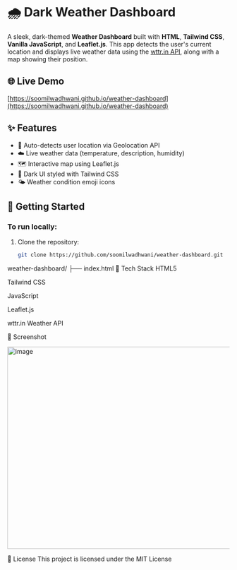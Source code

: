 # 🌧️ Dark Weather Dashboard

A sleek, dark-themed **Weather Dashboard** built with **HTML**, **Tailwind CSS**, **Vanilla JavaScript**, and **Leaflet.js**. This app detects the user's current location and displays live weather data using the [wttr.in API](https://wttr.in), along with a map showing their position.

## 🌐 Live Demo

[https://soomilwadhwani.github.io/weather-dashboard](https://soomilwadhwani.github.io/weather-dashboard)  

## ✨ Features

- 📍 Auto-detects user location via Geolocation API
- ☁️ Live weather data (temperature, description, humidity)
- 🗺️ Interactive map using Leaflet.js
- 🎨 Dark UI styled with Tailwind CSS
- 🌤️ Weather condition emoji icons

## 🚀 Getting Started

### To run locally:
1. Clone the repository:
   ```bash
   git clone https://github.com/soomilwadhwani/weather-dashboard.git

weather-dashboard/
├── index.html
🧰 Tech Stack
HTML5

Tailwind CSS

JavaScript

Leaflet.js

wttr.in Weather API

📸 Screenshot

<img width="605" height="458" alt="image" src="https://github.com/user-attachments/assets/0d7ece07-6658-4333-8986-ea00a63496d6" />

📄 License
This project is licensed under the MIT License
